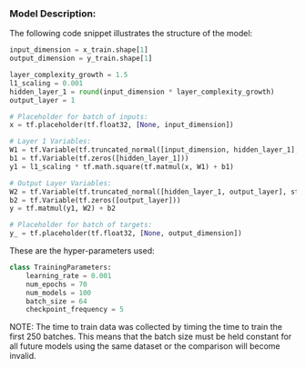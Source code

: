 ### Model Description:
The following code snippet illustrates the structure of the model:

```python
input_dimension = x_train.shape[1]
output_dimension = y_train.shape[1]

layer_complexity_growth = 1.5
l1_scaling = 0.001
hidden_layer_1 = round(input_dimension * layer_complexity_growth)
output_layer = 1

# Placeholder for batch of inputs:
x = tf.placeholder(tf.float32, [None, input_dimension])

# Layer 1 Variables:
W1 = tf.Variable(tf.truncated_normal([input_dimension, hidden_layer_1], stddev=0.15))
b1 = tf.Variable(tf.zeros([hidden_layer_1]))
y1 = l1_scaling * tf.math.square(tf.matmul(x, W1) + b1)

# Output Layer Variables:
W2 = tf.Variable(tf.truncated_normal([hidden_layer_1, output_layer], stddev=0.15))
b2 = tf.Variable(tf.zeros([output_layer]))
y = tf.matmul(y1, W2) + b2

# Placeholder for batch of targets:
y_ = tf.placeholder(tf.float32, [None, output_dimension])
```

These are the hyper-parameters used:
```python
class TrainingParameters:
    learning_rate = 0.001
    num_epochs = 70
    num_models = 100
    batch_size = 64
    checkpoint_frequency = 5
```

NOTE:
The time to train data was collected by timing the time to train the first 250 batches. This means that the batch size must be held constant for all future models using the same dataset or the comparison will become invalid.
